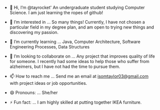 

- 👋 Hi, I’m @tayrocket'
  An undergraduate student studying Computer Science. I am just learning the ropes of github! 
  
- 👀 I’m interested in ...
  So many things! Currently, I have not chosen a particular field in my degree plan, and am open to trying new things and discovering my passion.

- 🌱 I’m currently learning ...
  Java,
  Computer Architecture,
  Software Engineering Processes,
  Data Structures
  
- 💞️ I’m looking to collaborate on ...
  Any project that improves quality of life for someone. I recently had some ideas to help those who suffer from alzheimers, but I have not had the time to pursue them.
   
- 📫 How to reach me ...
  Send me an email at isomtaylor03@gmail.com with project ideas or job opportunities.

- 😄 Pronouns: ...
  She/her
  
- ⚡ Fun fact: ...
  I am highly skilled at putting together IKEA furniture.

<!---
tayrocket/tayrocket is a ✨ special ✨ repository because its `README.md` (this file) appears on your GitHub profile.
You can click the Preview link to take a look at your changes.
--->
